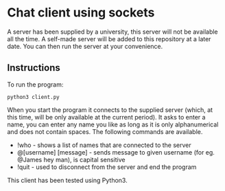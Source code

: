 # Chat client using sockets

A server has been supplied by a university, this server will not be available all the time. A self-made server will be added to this repository at a later date. You can then run the server at your convenience.

## Instructions

To run the program:

`python3 client.py`

When you start the program it connects to the supplied server (which, at this time, will be only available at the current period). It asks to enter a name, you can enter any name you like as long as it is only alphanumerical and does not contain spaces. The following commands are available.

- !who - shows a list of names that are connected to the server
- @[username] [message] - sends message to given username (for eg. @James hey man), is capital sensitive
- !quit - used to disconnect from the server and end the program

This client has been tested using Python3.
